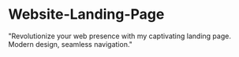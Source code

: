 # Website-Landing-Page
"Revolutionize your web presence with my captivating landing page. Modern design, seamless navigation."
